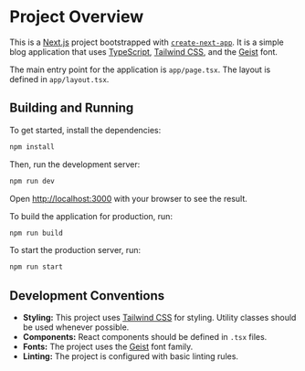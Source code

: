 # Project Overview

This is a [Next.js](https://nextjs.org/) project bootstrapped with [`create-next-app`](https://nextjs.org/docs/app/api-reference/cli/create-next-app). It is a simple blog application that uses [TypeScript](https://www.typescriptlang.org/), [Tailwind CSS](https://tailwindcss.com/), and the [Geist](https://vercel.com/font) font.

The main entry point for the application is `app/page.tsx`. The layout is defined in `app/layout.tsx`.

## Building and Running

To get started, install the dependencies:

```bash
npm install
```

Then, run the development server:

```bash
npm run dev
```

Open [http://localhost:3000](http://localhost:3000) with your browser to see the result.

To build the application for production, run:

```bash
npm run build
```

To start the production server, run:

```bash
npm run start
```

## Development Conventions

*   **Styling:** This project uses [Tailwind CSS](https://tailwindcss.com/) for styling. Utility classes should be used whenever possible.
*   **Components:** React components should be defined in `.tsx` files.
*   **Fonts:** The project uses the [Geist](https://vercel.com/font) font family.
*   **Linting:** The project is configured with basic linting rules.
